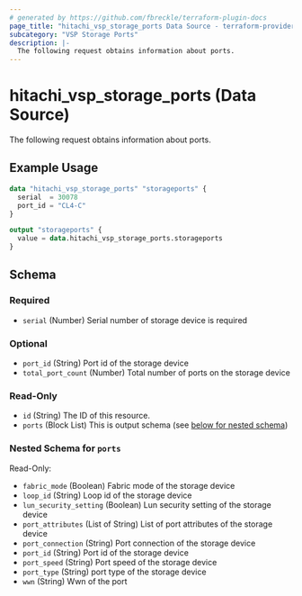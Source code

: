 ```yaml
---
# generated by https://github.com/fbreckle/terraform-plugin-docs
page_title: "hitachi_vsp_storage_ports Data Source - terraform-provider-hitachi"
subcategory: "VSP Storage Ports"
description: |-
  The following request obtains information about ports.
---
```


# hitachi_vsp_storage_ports (Data Source)

The following request obtains information about ports.

## Example Usage

```terraform
data "hitachi_vsp_storage_ports" "storageports" {
  serial  = 30078
  port_id = "CL4-C"
}

output "storageports" {
  value = data.hitachi_vsp_storage_ports.storageports
}
```

<!-- schema generated by tfplugindocs -->
## Schema

### Required

- `serial` (Number) Serial number of storage device is required

### Optional

- `port_id` (String) Port id of the storage device
- `total_port_count` (Number) Total number of ports on the storage device

### Read-Only

- `id` (String) The ID of this resource.
- `ports` (Block List) This is output schema (see [below for nested schema](#nestedblock--ports))

<a id="nestedblock--ports"></a>
### Nested Schema for `ports`

Read-Only:

- `fabric_mode` (Boolean) Fabric mode of the storage device
- `loop_id` (String) Loop id of the storage device
- `lun_security_setting` (Boolean) Lun security setting of the storage device
- `port_attributes` (List of String) List of port attributes of the storage device
- `port_connection` (String) Port connection of the storage device
- `port_id` (String) Port id of the storage device
- `port_speed` (String) Port speed of the storage device
- `port_type` (String) port type of the storage device
- `wwn` (String) Wwn of the port


